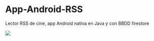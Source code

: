 # App-Android-RSS
Lector RSS de cine, app Android nativa en Java y con BBDD firestore

![](./imagenes/imagen1.jpg)

